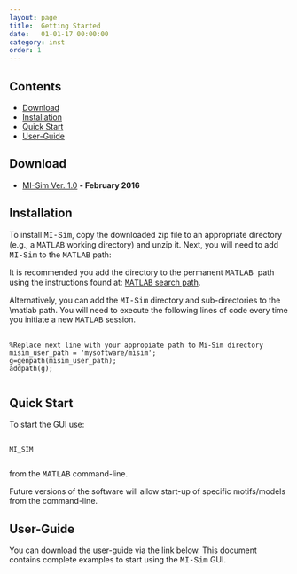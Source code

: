 ```yaml
---
layout: page
title:  Getting Started
date:   01-01-17 00:00:00
category: inst
order: 1
---
```


## Contents

* [Download](#Download)
* [Installation](#Installation)
* [Quick Start](#qs)
* [User-Guide](#usg)

## <a name="Download"></a>Download

* [MI-Sim Ver. 1.0](http://www.mathworks.com/matlabcentral/fileexchange/55492-mi-sim) **- February 2016**
 
## <a name="Installation"></a>Installation

To install <span style="font-family:Courier;">MI-Sim</span>, copy the downloaded zip file to an appropriate directory 
(e.g., a <span style="font-family:Courier;">MATLAB</span> working directory) and unzip it.
Next, you will need to add <span style="font-family:Courier;">MI-Sim</span> to the <span style="font-family:Courier;">MATLAB</span> path:

It is recommended you add the directory to the permanent <span style="font-family:Courier;">MATLAB </span> path using the instructions found at:
[<span style="font-family:Courier;">MATLAB</span> search path](http://uk.mathworks.com/help/matlab/matlab_env/add-remove-or-reorder-folders-on-the-search-path.html).

Alternatively, you can add the <span style="font-family:Courier;">MI-Sim</span> directory and sub-directories to the \matlab path.
You will need to execute the following lines of code every time you initiate a new <span style="font-family:Courier;">MATLAB</span> session.

<pre class="prettyprint lang-matlab">
    <code>
<span class="comment">%Replace next line with your appropiate path to Mi-Sim directory</span>
misim_user_path = <span class="string">'mysoftware/misim'</span>;
g=genpath(misim_user_path);
addpath(g);
    </code>
</pre>

## <a name="qs"></a>Quick Start

To start the GUI use:

<pre class="prettyprint lang-matlab">
    <code>
MI_SIM
    </code>
</pre>

from the <span style="font-family:Courier;">MATLAB</span> command-line.

Future versions of the software will allow start-up of specific motifs/models from the command-line.

## <a name="usg"></a>User-Guide

You can download the user-guide via the link below. This document contains complete examples to start using the
<span style="font-family:Courier;">MI-Sim</span> GUI.
        



